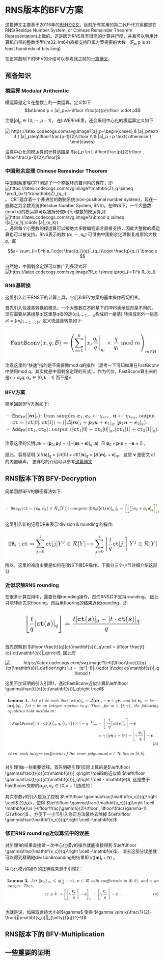 # RNS版本的BFV方案

这篇博文主要基于20116年的[BEHZ论文](https://eprint.iacr.org/2016/510)。目前所有实用的第二代FHE方案都是在RNS(Residue Number System, or Chinese Remainder Theorem Representation)上做的。这是因为RNS具有很高的计算并行度，并且可以利用计算机自带的整数类型(int32, int64)直接支持FHE方案需要的大数
（$\mathbf{F}_{p}, \text{p is at least hundreds of bits long}$)

在正常数制下的BFV的介绍可以参考我之前的[一篇博文](https://github.com/davidhoo1988/davidhu.github.io/edit/gh-pages/pages/BFV/main.md)。


## 预备知识
### 模运算 Modular Arithemtic
模运算是定义在整数上的一类运算，定义如下
$$a\bmod p = |a|_p=a-\lfloor \frac{a}{p}\rfloor \cdot p$$

注意$|a|_p\in [0,\cdots,p-1]$， 在LWE/FHE里，还会采用中心化的模运算定义如下
 <p align="center">
<img src="https://latex.codecogs.com/svg.image?[a]_p=\begin{cases}&space;&&space;|a|_p\text{&space;if&space;}&space;|a|_p\leq\lfloor\frac{p-1}{2}\rfloor&space;\\&space;&&space;|a|_p&space;-&space;p&space;\text{&space;otherwise&space;}&space;&space;\end{cases}" title="https://latex.codecogs.com/svg.image?[a]_p=\begin{cases} & |a|_p\text{ if } |a|_p\leq\lfloor\frac{p-1}{2}\rfloor \\ & |a|_p - p \text{ otherwise } \end{cases}" />
</p>

注意中心化的模运算的计算范围是 $[a]_p \in [-\lfloor\frac{p}{2}\rfloor , \lfloor\frac{p-1}{2}\rfloor]$

### 中国剩余定理 Chinese Remainder Theorem
中国剩余定理CRT阐述了一个整数环的自同构的存在，即 <img src="https://latex.codecogs.com/svg.image?\mathbb{Z}_q&space;&space;\simeq&space;\prod_{i=1}^k\mathbb{Z}_{q_i}" title="https://latex.codecogs.com/svg.image?\mathbb{Z}_q \simeq \prod_{i=1}^k\mathbb{Z}_{q_i}" />。 CRT蕴含着一个非进位的数制系统(non-positional number system)，现在一般称之为余数系统(Residue Number System, RNS)。在RNS下，一个大整数(mod q)的模运算可以被拆分成k个小整数的模运算,即 <img src="https://latex.codecogs.com/svg.image?a\bmod&space;q&space;\simeq&space;(|a|_{q_1},\cdots,|a|_{q_k})" title="https://latex.codecogs.com/svg.image?a\bmod q \simeq (|a|_{q_1},\cdots,|a|_{q_k})" /> 。通常每个小整数的模运算可以被绝大多数编程语言直接支持，因此大整数的模运算也可以被支持。RNS表示的数 $(a_1,\cdots,a_k)$ 可借由中国剩余定理恢复成原始大数 $a$，即

$$a= \sum_{i=1}^k|a_i\cdot \frac{q_i}{q}|_{q_i}\cdot \frac{q}{q_i} \bmod q $$

自然地，中国剩余定理可以推广到多项式环 <img src="https://latex.codecogs.com/svg.image?R_q&space;&space;\simeq&space;\prod_{i=1}^k&space;R_{q_i}" title="https://latex.codecogs.com/svg.image?R_q \simeq \prod_{i=1}^k R_{q_i}" />

### RNS基转换
这里引入若干RNS下的计算工具，它们和BFV方案的基本操作密切相关。

首先引入快速基转换的概念。一个大整数在不同基下的RNS表示显然是不同的。现在需要从某组基q(这里基q指的是$\{q_i\}_{i=1,\cdots,k}$构成的一组基) 转换成另外一组基$\mathcal{B}=\{m_i\}_{i=1,\cdots,\ell}$。定义快速基转换如下:


<p align="center">
  <img src="fig/RNS_fastBconv.PNG" alt="animated"/>
</p>


注意这里的“快速”指的是不需要做mod q的操作（思考一下可知如果在FastBconv中使用mod q，其实就是中国剩余定理的形式）。作为代价，FastBconv算出来的是$x+\alpha_xq, \alpha_x\in[0,k-1]$ 而不是$x$


### BFV方案
简单回顾BFV方案如下:

 <p align="center">
  <img src="fig/BFV_basic.PNG" alt="animated"/>
</p>

注意这里的公钥 $pk=(\mathbf{p}_0, \mathbf{p}_1)=([-(\mathbf{as}+\mathbf{e})]_q, \mathbf{a})$, 且 
$\mathbf{p}_0+\mathbf{p}_1\mathbf{s}=-\mathbf{e}\approx 0$ 。

据此，容易证明 $[ct(\mathbf{s})]_q = [ct[0]+ct[1]\mathbf{s}]_q = [\Delta [\mathbf{m}]_t + \mathbf{v}]_q$。 这里 $\mathbf{v}$ 是密文 $ct$ 的内置噪声。
更详尽的介绍可以参考[这篇博文](https://github.com/davidhoo1988/davidhu.github.io/edit/gh-pages/pages/BFV/main.md)

## RNS版本下的 BFV-Decryption
简单回顾BFV的解密算法如下:
 <p align="center">
  <img src="fig/BFV_decrypt.PNG" alt="animated"/>
</p>

这里引入新的记号DR来表示‘division & rounding’的操作:
 <p align="center">
  <img src="fig/BFV_dr.PNG" alt="animated"/>
</p>

所以，这里的难度主要是如何在RNS下做DR操作。下面分三个小节详细介绍这部分

### 近似求解RNS rounding
在很多计算应用中，需要处理rounding操作，然而RNS并不支持rounding。 因此只能转而先求flooring，然后用flooring的结果近似rounding，即 
<p align="center">
  <img src="fig/RNS_floor.PNG" alt="animated"/>
</p>

首先观察到 $\lfloor \frac{t}{q}[ct(\mathbf{s})]_q\rceil = \lfloor \frac{t}{q}|ct(\mathbf{s})|_q\rceil$, 因此有
<p align="center">
<img src="https://latex.codecogs.com/svg.image?\left[\lfloor\frac{t}{q}[ct(\mathbf{s})]_q\rfloor\right&space;]_t&space;=&space;-|q^{-1}|_t\cdot&space;|t\cdot&space;ct(\mathbf{s})|_q&space;\bmod&space;t" title="https://latex.codecogs.com/svg.image?\left[\lfloor\frac{t}{q}[ct(\mathbf{s})]_q\rfloor\right ]_t = -|q^{-1}|_t\cdot |t\cdot ct(\mathbf{s})|_q \bmod t" />
</p>

这里不加证明的引入引理1，通过FastBconv近似计算$\left\lfloor \gamma\frac{t}{q}[ct(\mathbf{s})]_q\right \rceil$
<p align="center">
  <img src="fig/BFV_lemma1.PNG" alt="animated"/>
</p>

对引理1做一些重要诠释。首先明确引理1实际上算的是$\left\lfloor \gamma\frac{t}{q}[ct(\mathbf{s})]_q\right \rceil$的近似值 $\left\lfloor \gamma\frac{t}{q}[ct(\mathbf{s})]_q\right \rceil - \mathbf{e}$, 这是由于FastBconv夹带的$\alpha_xq, \alpha_x\in[0,k-1]$造成的；

其次参数$\gamma$的引入是为了控制 $\left\lfloor \gamma\frac{\mathbf{v_c}}{q}\right \rceil$ 的大小，使得 
$\left\lfloor \gamma\frac{\mathbf{v_c}}{q}\right \rceil -\mathbf{e}\in [-\lfloor\frac{\gamma}{2}\rfloor , \lfloor\frac{\gamma-1}{2}\rfloor]$ 。方便下一小节引入修正方法最终去除掉 $\left\lfloor \gamma\frac{\mathbf{v_c}}{q}\right \rceil -\mathbf{e}$

### 修正RNS rounding近似算法中的误差
对引理1的结果直接做一次中心化模$\gamma$的操作就能直接得到 $\left\lfloor \gamma\frac{\mathbf{v_c}}{q}\right \rceil -\mathbf{e}$， 
消去这部分误差就可以得到精确地division&rounding的结果即 $\gamma([\mathbf{m}]_t+t\mathbf{r})$ 。

中心化模$\gamma$的操作的正确性来源于引理2：
<p align="center">
  <img src="fig/BFV_lemma2.PNG" alt="animated"/>
</p>
也就是说，如果取合适大小的$\gamma$ 使得 $\gamma \sim k(\frac{1}{2}-\frac{||\mathbf{v_c}||_{\infty}}{q})^{-1}$


## RNS版本下的 BFV-Multiplication


## 一些重要的证明

